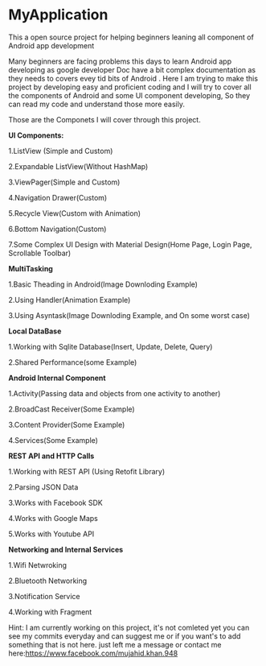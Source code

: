 # MyApplication
This a open source project for helping beginners leaning all component of Android app development 

Many beginners are facing problems this days to learn Android app developing as google developer Doc have a bit complex documentation as they needs to covers evey tid bits of Android .
Here I am trying to make this project by developing easy and proficient coding and I will try to cover all the components of Android and some UI component developing,
So they can read my code and understand those more easily.

Those are the Componets I will cover through this project.

<b>UI Components:</b>

1.ListView (Simple and Custom)<br>

2.Expandable ListView(Without HashMap)<br>

3.ViewPager(Simple and Custom)<br>

4.Navigation Drawer(Custom)<br>

5.Recycle View(Custom with Animation)<br>

6.Bottom Navigation(Custom)<br>

7.Some Complex UI Design with Material Design(Home Page, Login Page, Scrollable Toolbar)<br>

<b>MultiTasking </b>

1.Basic Theading in Android(Image Downloding Example)<br>

2.Using Handler(Animation Example)<br>

3.Using Asyntask(Image Downloding Example, and On some worst case)<br>

<b>Local DataBase</b>

1.Working with Sqlite Database(Insert, Update, Delete, Query) <br>

2.Shared Performance(some Example)<br>

<b>Android Internal Component</b>

1.Activity(Passing data and objects from one activity to another)<br>

2.BroadCast Receiver(Some Example)<br>

3.Content Provider(Some Example)<br>

4.Services(Some Example)<br>


<b>REST API and HTTP Calls</b>

1.Working with REST API (Using Retofit Library)<br>

2.Parsing JSON Data<br>

3.Works with Facebook SDK<br>

4.Works with Google Maps<br>

5.Works with Youtube API<br>

<b>Networking and Internal Services</b>

1.Wifi Netwroking<br>

2.Bluetooth Networking<br>

3.Notification Service<br>

4.Working with Fragment<br>


Hint: I am currently working on this project, it's not comleted yet you can see my commits everyday and can suggest me or if you want's to add something that is not here. just left me a message or contact me here:https://www.facebook.com/mujahid.khan.948



